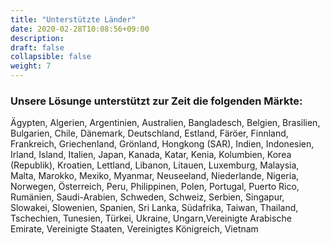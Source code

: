 ```yaml
---
title: "Unterstützte Länder"
date: 2020-02-28T10:08:56+09:00
description: 
draft: false
collapsible: false
weight: 7
---
```

### Unsere Lösunge unterstützt zur Zeit die folgenden Märkte:

Ägypten, Algerien, Argentinien, Australien, Bangladesch, Belgien, Brasilien, Bulgarien, Chile, Dänemark, Deutschland, Estland, Färöer, Finnland, Frankreich, Griechenland, Grönland, Hongkong (SAR), Indien, Indonesien, Irland, Island, Italien, Japan, Kanada, Katar, Kenia, Kolumbien, Korea (Republik), Kroatien, Lettland, Libanon, Litauen, Luxemburg, Malaysia, Malta, Marokko, Mexiko, Myanmar, Neuseeland, Niederlande, Nigeria, Norwegen, Österreich, Peru, Philippinen, Polen, Portugal, Puerto Rico, Rumänien, Saudi-Arabien, Schweden, Schweiz, Serbien, Singapur, Slowakei, Slowenien, Spanien, Sri Lanka, Südafrika, Taiwan, Thailand, Tschechien, Tunesien, Türkei, Ukraine, Ungarn,Vereinigte Arabische Emirate, Vereinigte Staaten, Vereinigtes Königreich, Vietnam
